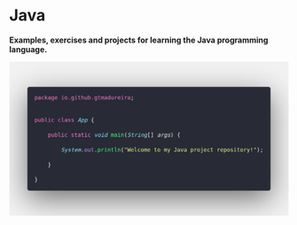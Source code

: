 # Java

**Examples, exercises and projects for learning the Java programming language.**

![Image](./images/code.png)

